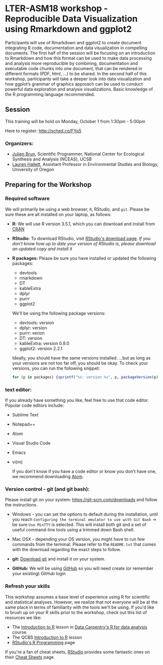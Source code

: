 # LTER-ASM18 workshop -  Reproducible Data Visualization using Rmarkdown and ggplot2

Participants will use of Rmarkdown and ggplot2 to create document integrating R code, documentation and data visualization in compelling documents. The first half of the session will be focusing on an introduction to Rmarkdown and how this format can be used to make data processing and analysis more reproducible by combining, documentation and executable code chunks into one document, that can be rendered in different formats (PDF, html, …) to be shared. In the second half of this workshop, participants will take a deeper look into data visualization and how ggplot’s grammar of graphics approach can be used to conduct powerful data exploration and analysis visualizations. Basic knowledge of the R programming language recommended.

## Session

This training will be hold on Monday, October 1 from 1:30pm - 5:00pm

Here to register: http://sched.co/FYq5

### Organizers:

- [Julien Brun](http://brunj7.github.io/about/), Scientific Programmer, National Center for Ecological Synthesis and Analysis (NCEAS), UCSB
- [Lauren Hallett](https://laurenmh.github.io/), Assistant Professor in Environmental Studies and Biology, University of Oregon


## Preparing for the Workshop

### Required software

We will primarily be using a web browser, `R`, RStudio, and `git`. Please be sure these are all installed on your laptop, as follows:

- **R:** We will use R version 3.5.1, which you can download and install from [CRAN](https://cran.rstudio.com)

- **RStudio**: To download RStudio, visit [RStudio's download page](https://www.rstudio.com/products/rstudio/download/).
  *If you don't know how up to date your version of RStudio is, please download an updated copy and install it*
    
- **R packages:** Please be sure you have installed or updated the following packages:

    - devtools
    - rmarkdown
    - DT
    - kableExtra
    - dplyr
    - purrr
    - ggplot2
    
    We'll be using the following package versions:
    
    - devtools: version 
    - dplyr: version 
    - purrr: verion
    - DT: version 
    - kableExtra: version 0.8.0
    - ggplot2: version 2.2.1
    
    Ideally, you should have the same versions installed. ...but as long as your versions are not too far off, you should be okay. To check your versions, you can run the following snippet:
    
    ```r
    for (p in packages) {sprintf("%s: version %s", p, packageVersion(p)) %>% print()}
    ```
### text editor:

If you already have something you like, feel free to use that code editor. Popular code editors include:
    
- Sublime Text
- Notepad++
- Atom
- Visual Studio Code
- Emacs
- vi(m)
        
    If you don't know if you have a code editor or know you don't have one, we recommend downloading [Atom](https://atom.io).

### Version control - git (and git bash): 

Please install git on your system: https://git-scm.com/downloads and follow the instructions. 

- Windows - you can set the options to default during the installation, until you reach `Configuring the terminal emulator to use with Git Bash` -> be sure `Use MinTTY` is selected.  This will install both git and a set of useful command-line tools using a trimmed down Bash shell.  
- Mac OSX - depending your OS version, you might have to run few commands from the terminal. Please refer to the `README.txt` that comes with the download regarding the exact steps to follow.

- **git:** [Download git](https://git-scm.com/downloads) and install it on your system.
- **GitHub:** We will be using [GitHub](https://github.com) so you will need create (or remember your existing) GitHub login

### Refresh your skills

This workshop assumes a base level of experience using R for scientific and statistical analyses.
However, we realize that not everyone will be at the same place in terms of familiarity with the tools we'll be using.
If you'd like to brush up on your R skills prior to the workshop, check out this list of resources we like:

- The [Introduction to R](http://www.datacarpentry.org/R-ecology-lesson/01-intro-to-r.html) lesson in [Data Carpentry's R for data analysis](http://www.datacarpentry.org/R-ecology-lesson/) course.
- The QCBS [Introduction to R](https://qcbs.ca/wiki/r) lesson
- [RStudio's R Programming](https://www.rstudio.com/online-learning/) page

If you're a fan of cheat sheets, [RStudio](https://www.rstudio.com) provides some fantastic ones on their [Cheat Sheets](https://www.rstudio.com/resources/cheatsheets/) page.
